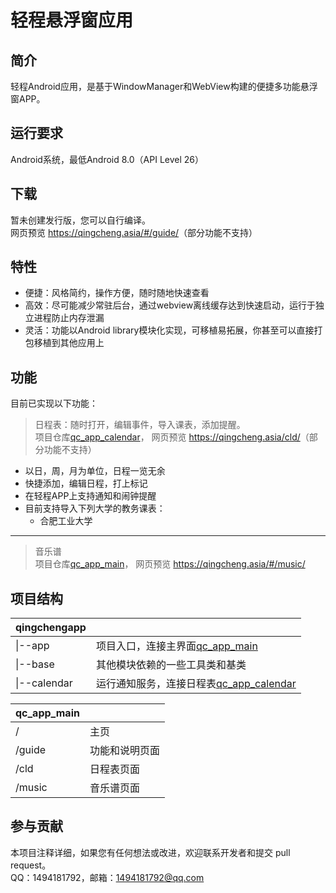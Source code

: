 # 轻程悬浮窗应用

## 简介  

轻程Android应用，是基于WindowManager和WebView构建的便捷多功能悬浮窗APP。  

## 运行要求

Android系统，最低Android 8.0（API Level 26）

## 下载

暂未创建发行版，您可以自行编译。  
网页预览 <https://qingcheng.asia/#/guide/>（部分功能不支持）

[//]:下载链接：请点击[这里](https://qingcheng.asia/app-release.apk)

## 特性

- 便捷：风格简约，操作方便，随时随地快速查看
- 高效：尽可能减少常驻后台，通过webview离线缓存达到快速启动，运行于独立进程防止内存泄漏
- 灵活：功能以Android library模块化实现，可移植易拓展，你甚至可以直接打包移植到其他应用上

## 功能

目前已实现以下功能：
> 日程表：随时打开，编辑事件，导入课表，添加提醒。  
项目仓库[qc_app_calendar](https://gitee.com/beicause/qc_app_calendar)，
网页预览 <https://qingcheng.asia/cld/>（部分功能不支持）

- 以日，周，月为单位，日程一览无余
- 快捷添加，编辑日程，打上标记
- 在轻程APP上支持通知和闹钟提醒
- 目前支持导入下列大学的教务课表：
  - 合肥工业大学

---
>音乐谱  
项目仓库[qc_app_main](https://gitee.com/beicause/qc_app_main)，
网页预览 <https://qingcheng.asia/#/music/>

## 项目结构

| qingchengapp||
| ----  | ----  |
|\|--app  | 项目入口，连接主界面[qc_app_main](https://gitee.com/beicause/qc_app_main) |
|\|--base  | 其他模块依赖的一些工具类和基类 |
|\|--calendar|运行通知服务，连接日程表[qc_app_calendar](https://gitee.com/beicause/qc_app_calendar)|

| qc_app_main||
| ----  | ----  |
|/  | 主页 |
|/guide | 功能和说明页面 |
|/cld|日程表页面|
|/music| 音乐谱页面|

## 参与贡献

本项目注释详细，如果您有任何想法或改进，欢迎联系开发者和提交 pull request。  
QQ：1494181792，邮箱：1494181792@qq.com  
